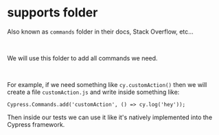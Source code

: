 # supports folder

Also known as `commands` folder in their docs, Stack Overflow, etc...

<br/>

We will use this folder to add all commands we need.

<br/>

For example, if we need something like `cy.customAction()` then we will create a file `customAction.js` and write inside something like:

```
Cypress.Commands.add('customAction', () => cy.log('hey'));
```

Then inside our tests we can use it like it's natively implemented into the Cypress framework.